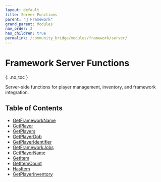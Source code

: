 ```yaml
---
layout: default
title: Server Functions
parent: "🧩 Framework"
grand_parent: Modules
nav_order: 2
has_children: true
permalink: /community_bridge/modules/framework/server/
---
```


# Framework Server Functions
{: .no_toc }

Server-side functions for player management, inventory, and framework integration.

## Table of Contents

- [GetFrameworkName](GetFrameworkName.md)
- [GetPlayer](GetPlayer.md)
- [GetPlayers](GetPlayers.md)
- [GetPlayerDob](GetPlayerDob.md)
- [GetPlayerIdentifier](GetPlayerIdentifier.md)
- [GetFrameworkJobs](GetFrameworkJobs.md)
- [GetPlayerName](GetPlayerName.md)
- [GetItem](GetItem.md)
- [GetItemCount](GetItemCount.md)
- [HasItem](HasItem.md)
- [GetPlayerInventory](GetPlayerInventory.md)
